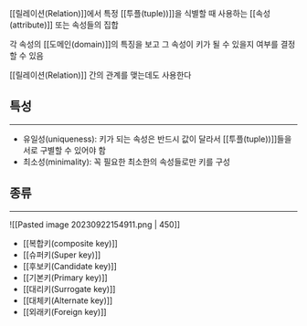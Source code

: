 
[[릴레이션(Relation)]]에서 특정 [[투플(tuple))]]을 식별할 때 사용하는 [[속성(attribute)]] 또는 속성들의 집합

각 속성의 [[도메인(domain)]]의 특징을 보고 그 속성이 키가 될 수 있을지 여부를 결정할 수 있음

[[릴레이션(Relation)]] 간의 관계를 맺는데도 사용한다

## **특성**
---
+ 유일성(uniqueness): 키가 되는 속성은 반드시 값이 달라서 [[투플(tuple))]]들을 서로 구별할 수 있어야 함
+ 최소성(minimality): 꼭 필요한 최소한의 속성들로만 키를 구성


## **종류**
---
![[Pasted image 20230922154911.png | 450]]
+ [[복합키(composite key)]]
+ [[슈퍼키(Super key)]]
+ [[후보키(Candidate key)]]
+ [[기본키(Primary key)]]
+ [[대리키(Surrogate key)]]
+ [[대체키(Alternate key)]]
+ [[외래키(Foreign key)]]

